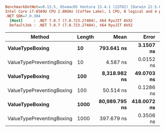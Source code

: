 ``` ini

BenchmarkDotNet=v0.13.5, OS=macOS Ventura 13.4.1 (22F82) [Darwin 22.5.0]
Intel Core i7-8569U CPU 2.80GHz (Coffee Lake), 1 CPU, 8 logical and 4 physical cores
.NET SDK=7.0.304
  [Host]     : .NET 7.0.7 (7.0.723.27404), X64 RyuJIT AVX2
  DefaultJob : .NET 7.0.7 (7.0.723.27404), X64 RyuJIT AVX2


```
|                    Method | Length |          Mean |       Error |      StdDev |    Gen0 | Allocated |
|-------------------------- |------- |--------------:|------------:|------------:|--------:|----------:|
|           **ValueTypeBoxing** |     **10** |    **793.641 ns** |   **3.1507 ns** |   **2.9472 ns** |  **0.1717** |     **720 B** |
| ValueTypePreventingBoxing |     10 |      4.587 ns |   0.0152 ns |   0.0127 ns |       - |         - |
|           **ValueTypeBoxing** |    **100** |  **8,318.982 ns** |  **49.0703 ns** |  **43.4995 ns** |  **1.7090** |    **7200 B** |
| ValueTypePreventingBoxing |    100 |     50.514 ns |   0.1286 ns |   0.1140 ns |       - |         - |
|           **ValueTypeBoxing** |   **1000** | **80,989.795 ns** | **418.0072 ns** | **391.0042 ns** | **17.2119** |   **72000 B** |
| ValueTypePreventingBoxing |   1000 |    397.679 ns |   0.3506 ns |   0.3108 ns |       - |         - |
